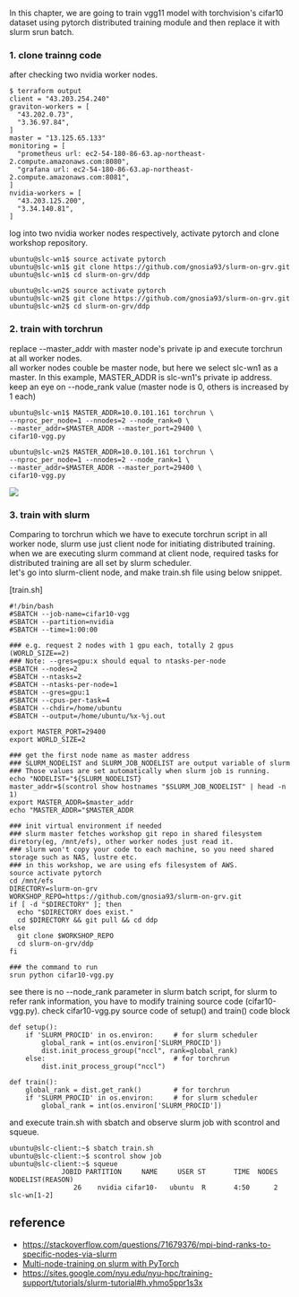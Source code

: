 In this chapter, we are going to train vgg11 model with torchvision's cifar10 dataset using pytorch distributed training module and then replace it with slurm srun batch.

### 1. clone trainng code ###

after checking two nvidia worker nodes.
```
$ terraform output
client = "43.203.254.240"
graviton-workers = [
  "43.202.0.73",
  "3.36.97.84",
]
master = "13.125.65.133"
monitoring = [
  "prometheus url: ec2-54-180-86-63.ap-northeast-2.compute.amazonaws.com:8080",
  "grafana url: ec2-54-180-86-63.ap-northeast-2.compute.amazonaws.com:8081",
]
nvidia-workers = [
  "43.203.125.200",
  "3.34.140.81",
]
```
log into two nvidia worker nodes respectively, activate pytorch and clone workshop repository. 
```
ubuntu@slc-wn1$ source activate pytorch
ubuntu@slc-wn1$ git clone https://github.com/gnosia93/slurm-on-grv.git
ubuntu@slc-wn1$ cd slurm-on-grv/ddp
```
```
ubuntu@slc-wn2$ source activate pytorch
ubuntu@slc-wn2$ git clone https://github.com/gnosia93/slurm-on-grv.git
ubuntu@slc-wn2$ cd slurm-on-grv/ddp
```


### 2. train with torchrun ###
replace --master_addr with master node's private ip and execute torchrun at all worker nodes.   
all worker nodes couble be master node, but here we select slc-wn1 as a master. In this example, MASTER_ADDR is slc-wn1's private ip address. 
keep an eye on --node_rank value (master node is 0, others is increased by 1 each)
```
ubuntu@slc-wn1$ MASTER_ADDR=10.0.101.161 torchrun \
--nproc_per_node=1 --nnodes=2 --node_rank=0 \
--master_addr=$MASTER_ADDR --master_port=29400 \
cifar10-vgg.py

ubuntu@slc-wn2$ MASTER_ADDR=10.0.101.161 torchrun \
--nproc_per_node=1 --nnodes=2 --node_rank=1 \
--master_addr=$MASTER_ADDR --master_port=29400 \
cifar10-vgg.py
```
![](https://github.com/gnosia93/slurm-on-grv/blob/main/slurm/images/torchrun-1.png)



### 3. train with slurm ###

Comparing to torchrun which we have to execute torchrun script in all worker node, slurm use just client node for initiating distributed training. 
when we are executing slurm command at client node, required tasks for distributed training are all set by slurm scheduler.   
let's go into slurm-client node, and make train.sh file using below snippet.

[train.sh]
```
#!/bin/bash
#SBATCH --job-name=cifar10-vgg
#SBATCH --partition=nvidia
#SBATCH --time=1:00:00

### e.g. request 2 nodes with 1 gpu each, totally 2 gpus (WORLD_SIZE==2)
### Note: --gres=gpu:x should equal to ntasks-per-node
#SBATCH --nodes=2
#SBATCH --ntasks=2
#SBATCH --ntasks-per-node=1
#SBATCH --gres=gpu:1
#SBATCH --cpus-per-task=4
#SBATCH --chdir=/home/ubuntu
#SBATCH --output=/home/ubuntu/%x-%j.out

export MASTER_PORT=29400
export WORLD_SIZE=2

### get the first node name as master address
### SLURM_NODELIST and SLURM_JOB_NODELIST are output variable of slurm
### Those values are set automatically when slurm job is running.
echo "NODELIST="${SLURM_NODELIST}
master_addr=$(scontrol show hostnames "$SLURM_JOB_NODELIST" | head -n 1)
export MASTER_ADDR=$master_addr
echo "MASTER_ADDR="$MASTER_ADDR

### init virtual environment if needed
### slurm master fetches workshop git repo in shared filesystem diretory(eg, /mnt/efs), other worker nodes just read it.
### slurm won't copy your code to each machine, so you need shared storage such as NAS, lustre etc.
### in this workshop, we are using efs filesystem of AWS.
source activate pytorch
cd /mnt/efs
DIRECTORY=slurm-on-grv
WORKSHOP_REPO=https://github.com/gnosia93/slurm-on-grv.git
if [ -d "$DIRECTORY" ]; then
  echo "$DIRECTORY does exist."
  cd $DIRECTORY && git pull && cd ddp
else
  git clone $WORKSHOP_REPO
  cd slurm-on-grv/ddp
fi

### the command to run
srun python cifar10-vgg.py
```
see there is no --node_rank parameter in slurm batch script, for slurm to refer rank information, you have to modify training source code (cifar10-vgg.py).
check cifar10-vgg.py source code of setup() and train() code block 
```
def setup():
    if 'SLURM_PROCID' in os.environ:     # for slurm scheduler
        global_rank = int(os.environ['SLURM_PROCID'])
        dist.init_process_group("nccl", rank=global_rank)
    else:                                # for torchrun
        dist.init_process_group("nccl")
```
```
def train():
    global_rank = dist.get_rank()        # for torchrun    
    if 'SLURM_PROCID' in os.environ:     # for slurm scheduler
        global_rank = int(os.environ['SLURM_PROCID'])
```

and execute train.sh with sbatch and observe slurm job with scontrol and squeue.
```
ubuntu@slc-client:~$ sbatch train.sh
ubuntu@slc-client:~$ scontrol show job
ubuntu@slc-client:~$ squeue
             JOBID PARTITION     NAME     USER ST       TIME  NODES NODELIST(REASON)
                26    nvidia cifar10-   ubuntu  R       4:50      2 slc-wn[1-2]
```


## reference ##

* https://stackoverflow.com/questions/71679376/mpi-bind-ranks-to-specific-nodes-via-slurm
* [Multi-node-training on slurm with PyTorch](https://gist.github.com/TengdaHan/1dd10d335c7ca6f13810fff41e809904)
* https://sites.google.com/nyu.edu/nyu-hpc/training-support/tutorials/slurm-tutorial#h.yhmo5ppr1s3x

